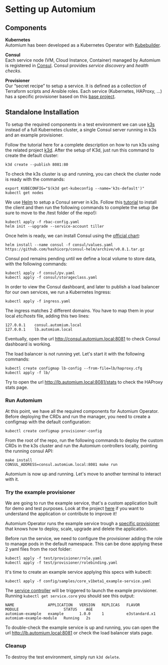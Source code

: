 # Setting up Automium 

## Components

**Kubernetes**  
Automium has been developed as a Kubernetes Operator with [Kubebuilder](https://github.com/kubernetes-sigs/kubebuilder).

**Consul**  
Each service node (VM, Cloud Instance, Container) managed by Automium is registered in [Consul](https://www.consul.io/). Consul provides _service discovery_ and _health checks_.

**Provisioner**  
Our “secret recipe” to setup a service. It is defined as a collection of Terraform scripts and Ansible roles. Each service (Kubernetes, HAProxy, …) has a specific provisioner based on this [base project](https://github.com/automium/provisioner). 

## Standalone Installation

To setup the required components in a test environment we can use [k3s](https://github.com/rancher/k3s) instead of a full Kubernetes cluster, a single Consul server running in k3s and an example provisioner.

Follow the tutorial here for a complete description on how to run k3s using the related project [k3d](https://github.com/rancher/k3d). After the setup of K3d, just run this command to create the default cluster:

`k3d create --publish 8081:80`

To check the k3s cluster is up and running, you can check the cluster node is ready with the commands:

```
export KUBECONFIG="$(k3d get-kubeconfig --name='k3s-default')"
kubectl get nodes
```

We use [Helm](https://helm.sh/) to setup a Consul server in k3s. Follow this [tutorial](https://helm.sh/docs/using_helm/#installing-helm) to install the client and then run the following commands to complete the setup (be sure to move to the /test folder of the repo!):  

```  
kubectl apply -f rbac-config.yaml
helm init --upgrade --service-account tiller
```

Once helm is ready, we can install Consul using the [official chart](https://github.com/hashicorp/consul-helm):

`helm install --name consul -f consul/values.yaml https://github.com/hashicorp/consul-helm/archive/v0.8.1.tar.gz`

Consul pod remains pending until we define a local volume to store data, with the following commands:

```
kubectl apply -f consul/pv.yaml
kubectl apply -f consul/storageclass.yaml
```

In order to view the Consul dashboard, and later to publish a load balancer for our own services, we run a Kubernetes Ingress:

`kubectl apply -f ingress.yaml`

The ingress matches 2 different domains. You have to map them in your local _etc/hosts_ file, adding this two lines:

```
127.0.0.1    consul.automium.local
127.0.0.1    lb.automium.local
```

Eventually, open the url http://consul.automium.local:8081 to check Consul dashboard is working.

The load balancer is not running yet. Let's start it with the following commands:

```
kubectl create configmap lb-config --from-file=lb/haproxy.cfg
kubectl apply -f lb/
```

Try to open the url http://lb.automium.local:8081/stats to check the HAProxy stats page.

### Run Automium

At this point, we have all the required components for Automium Operator.
Before deploying the CRDs and run the manager, you need to create a configmap with the default configuration:

`kubectl create configmap provisioner-config`

From the root of the repo, run the following commands to deploy the custom CRDs in the k3s cluster and run the Automium controllers locally, pointing the running consul API:

```
make install
CONSUL_ADDRESS=consul.automium.local:8081 make run
```

Automium is now up and running. Let's move to another terminal to interact with it.  

### Try the example provisioner
We are going to run the example service, that's a custom application built for demo and test purposes. Look at the project [here](todo_add_link) if you want to understand the application or contribute to improve it!

Automium Operator runs the example service trough a [specific provisioner](https://github.com/automium/automium/tree/master/test/provisioner) that knows how to deploy, scale, upgrade and delete the application.

Before run the service, we need to configure the provisioner adding the role to manage  pods in the default namespace. This can be done applying these 2 yaml files from the root folder:

```
kubectl apply -f test/provisioner/role.yaml
kubectl apply -f test/provisioner/rolebinding.yaml
```

It's time to create an example service applying this specs with kubectl:

`kubectl apply -f config/samples/core_v1beta1_example-service.yaml`

The [service controller](https://github.com/automium/automium/blob/master/pkg/controller/service/service_controller.go) will be triggered to launch the example provisioner. Running `kubectl get service.core` you should see this output:

```
NAME               APPLICATION   VERSION   REPLICAS   FLAVOR          MODULE                    STATUS    AGE
automium-example   example       1.0.0     1          e3standard.x1   automium-example-module   Running   2s
```

To double-check the example service is up and running, you can open the url http://lb.automium.local:8081 or check the load balancer stats page.

### Cleanup

To destroy the test environment, simply run `k3d delete`.
